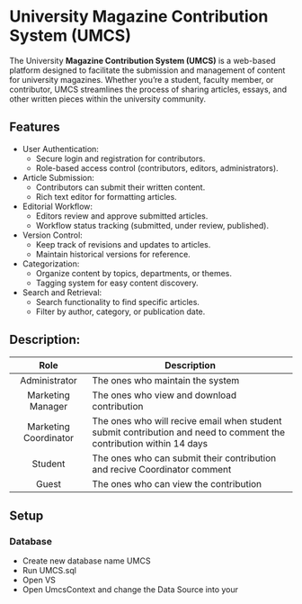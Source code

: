 # University Magazine Contribution System (UMCS)

The University **Magazine Contribution System (UMCS)** is a web-based platform designed to facilitate the submission and management of content for university magazines. Whether you’re a student, faculty member, or contributor, UMCS streamlines the process of sharing articles, essays, and other written pieces within the university community.

## Features
- User Authentication:
	- Secure login and registration for contributors.
	- Role-based access control (contributors, editors, administrators).
- Article Submission:
	- Contributors can submit their written content.
	- Rich text editor for formatting articles.
- Editorial Workflow:
	- Editors review and approve submitted articles.
	- Workflow status tracking (submitted, under review, published).
- Version Control:
	- Keep track of revisions and updates to articles.
	- Maintain historical versions for reference.
- Categorization:
	- Organize content by topics, departments, or themes.
	- Tagging system for easy content discovery.
 - Search and Retrieval:
	- Search functionality to find specific articles.
	- Filter by author, category, or publication date.
 ## Description:
 
|                                            Role                                          | Description                                                                                                        |
|:----------------------------------------------------------------------------------------:|------------------------------------------------------------------------------------------------------------------- |
|                                        Administrator                                     | The ones who maintain the system                                                                                   |
|                                      Marketing Manager                                   | The ones who view and download contribution                                                                        |
|                                    Marketing Coordinator                                 | The ones who will recive email when student submit contribution and need to comment the contribution within 14 days|
|                                          Student                                         | The ones who can submit their contribution and recive Coordinator comment                                          |
|                                           Guest                                          | The ones who can view the contribution                                                                             |

## Setup
### Database
- Create new database name UMCS
- Run UMCS.sql
- Open VS
- Open UmcsContext and change the Data Source into your
